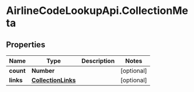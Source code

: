 # AirlineCodeLookupApi.CollectionMeta

## Properties

Name | Type | Description | Notes
------------ | ------------- | ------------- | -------------
**count** | **Number** |  | [optional] 
**links** | [**CollectionLinks**](CollectionLinks.md) |  | [optional] 


